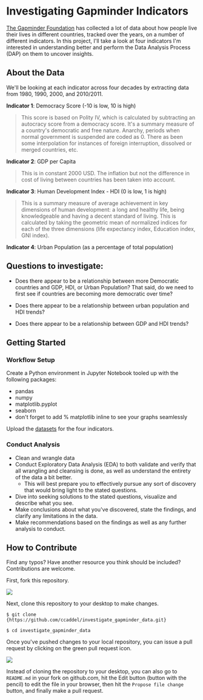 # Investigating Gapminder Indicators

[The Gapminder Foundation](https://www.gapminder.org/) has collected a lot of data about how people live their lives in different countries, tracked over the years, on a number of different indicators. In this project, I'll take a look at four indicators I'm interested in understanding better and perform the Data Analysis Process (DAP) on them to uncover insights.

## About the Data

We'll be looking at each indicator across four decades by extracting data from 1980, 1990, 2000, and 2010/2011.

**Indicator 1**: Democracy Score (-10 is low, 10 is high)
 > This score is based on Polity IV, which is calculated by subtracting an autocracy score from a democracy score. It's a summary measure of a country's democratic and free nature. Anarchy, periods when normal government is suspended are coded as 0. There as been some interpolation for instances of foreign interruption, dissolved or merged countries, etc.

**Indicator 2**: GDP per Capita

 > This is in constant 2000 USD. The inflation but not the difference in cost of living between countries has been taken into account.

**Indicator 3**: Human Development Index - HDI (0 is low, 1 is high)

 > This is a summary measure of average achievement in key dimensions of human development: a long and healthy life, being knowledgeable and having a decent standard of living. This is calculated by taking the geometric mean of normalized indices for each of the three dimensions (life expectancy index, Education index, GNI index).

**Indicator 4**: Urban Population (as a percentage of total population)

 ## Questions to investigate:

- Does there appear to be a relationship between more Democratic countries and GDP, HDI, or Urban Population? That said, do we need to first see if countries are becoming more democratic over time?

- Does there appear to be a relationship between urban population and HDI trends?

- Does there appear to be a relationship between GDP and HDI trends?

## Getting Started

### Workflow Setup

Create a Python environment in Jupyter Notebook tooled up with the following packages:

- pandas
- numpy
- matplotlib.pyplot
- seaborn
- don't forget to add % matplotlib inline to see your graphs seamlessly

Upload the [datasets](https://www.gapminder.org/data/) for the four indicators.

### Conduct Analysis

- Clean and wrangle data
- Conduct Exploratory Data Analysis (EDA) to both validate and verify that all wrangling and cleansing is done, as well as understand the entirety of the data a bit better.
    - This will best prepare you to effectively pursue any sort of discovery that would bring light to the stated questions.
- Dive into seeking solutions to the stated questions, visualize and describe what you see.
- Make conclusions about what you've discovered, state the findings, and clarify any limitations in the data.
- Make recommendations based on the findings as well as any further analysis to conduct.

## How to Contribute

Find any typos? Have another resource you think should be included? Contributions are welcome.

First, fork this repository.

![](https://raw.githubusercontent.com/udacity/ud777-writing-readmes/master/images/fork-icon.png)

Next, clone this repository to your desktop to make changes.

`$ git clone {https://github.com/ccaddel/investigate_gapminder_data.git}`

`$ cd investigate_gapminder_data`

Once you've pushed changes to your local repository, you can issue a pull request by clicking on the green pull request icon.

![](https://raw.githubusercontent.com/udacity/ud777-writing-readmes/master/images/pull-request-icon.png)

Instead of cloning the repository to your desktop, you can also go to `README.md` in your fork on github.com, hit the Edit button (button with the pencil) to edit the file in your browser, then hit the `Propose file change` button, and finally make a pull request.

